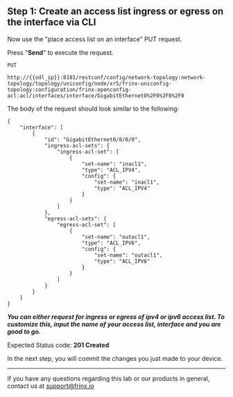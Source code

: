 
## Step 1: Create an access list ingress or egress on the interface via CLI

Now use the "place access list on an interface" PUT request.


Press "**Send**" to execute the request.

```
PUT

http://{{odl_ip}}:8181/restconf/config/network-topology:network-topology/topology/uniconfig/node/xr5/frinx-uniconfig-topology:configuration/frinx-openconfig-acl:acl/interfaces/interface/GigabitEthernet0%2F0%2F0%2F0
```


The body of the request should look similar to the following:

```
{
    "interface": [
        {
            "id": "GigabitEthernet0/0/0/0",
            "ingress-acl-sets": {
                "ingress-acl-set": [
                    {
                        "set-name": "inacl1",
                        "type": "ACL_IPV4",
                        "config": {
                            "set-name": "inacl1",
                            "type": "ACL_IPV4"
                        }
                    }
                ]
            },
            "egress-acl-sets": {
                "egress-acl-set": [
                    {
                        "set-name": "outacl1",
                        "type": "ACL_IPV6",
                        "config": {
                            "set-name": "outacl1",
                            "type": "ACL_IPV6"
                        }
                    }
                ]
            }
        }
    ]
}
```

***You can either request for ingress or egress of ipv4 or ipv6 access list.
To customize this, input the name of your access list, interface and you are good to go.***

Expected Status code: **201 Created**

In the next step, you will commit the changes you just made to your device.

---
If you have any questions regarding this lab or our products in general, contact us at [support@frinx.io](mailto:support@frinx.io)